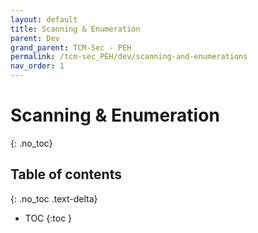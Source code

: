 ```yaml
---
layout: default
title: Scanning & Enumeration
parent: Dev
grand_parent: TCM-Sec - PEH
permalink: /tcm-sec_PEH/dev/scanning-and-enumerations
nav_order: 1
---
```


# Scanning & Enumeration <!-- markdownlint-disable-line MD025 MD022 -->
{: .no_toc}

## Table of contents <!-- markdownlint-disable-line MD022 -->
{: .no_toc .text-delta}

- TOC
{:toc }

